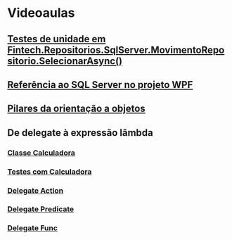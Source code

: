 # Videoaulas
## [Testes de unidade em Fintech.Repositorios.SqlServer.MovimentoRepositorio.SelecionarAsync()](https://1drv.ms/v/s!Agb956IHC05ijdov_ECwsDa6bOY4UQ?e=CkPUBr)

## [Referência ao SQL Server no projeto WPF](https://1drv.ms/v/s!Agb956IHC05ijdowL2HL11E7dP4dqw?e=OU3O6B)

## [Pilares da orientação a objetos](https://1drv.ms/v/s!Agb956IHC05ijdoyORLQQszKPzuJFw?e=9Kd5eZ)

## De delegate à expressão lâmbda
### [Classe Calculadora](https://1drv.ms/v/s!Agb956IHC05ijdo01OwK5MCK4Ugong?e=ri5q2o)
### [Testes com Calculadora](https://1drv.ms/v/s!Agb956IHC05ijdo1WoULrNaMbPXY2w?e=M9Xb59)
### [Delegate Action](https://1drv.ms/u/s!Agb956IHC05ijdo232s21P_ijmE3dw?e=J11nVh)
### [Delegate Predicate](https://1drv.ms/v/s!Agb956IHC05ijdo3-7qkToHMzqTkfQ?e=TPP1hj)
### [Delegate Func]()
